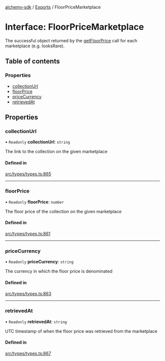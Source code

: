 [alchemy-sdk](../README.md) / [Exports](../modules.md) / FloorPriceMarketplace

# Interface: FloorPriceMarketplace

The successful object returned by the [getFloorPrice](../classes/NftNamespace.md#getfloorprice) call for each
marketplace (e.g. looksRare).

## Table of contents

### Properties

- [collectionUrl](FloorPriceMarketplace.md#collectionurl)
- [floorPrice](FloorPriceMarketplace.md#floorprice)
- [priceCurrency](FloorPriceMarketplace.md#pricecurrency)
- [retrievedAt](FloorPriceMarketplace.md#retrievedat)

## Properties

### collectionUrl

• `Readonly` **collectionUrl**: `string`

The link to the collection on the given marketplace

#### Defined in

[src/types/types.ts:865](https://github.com/alchemyplatform/alchemy-sdk-js/blob/bed7d71/src/types/types.ts#L865)

___

### floorPrice

• `Readonly` **floorPrice**: `number`

The floor price of the collection on the given marketplace

#### Defined in

[src/types/types.ts:861](https://github.com/alchemyplatform/alchemy-sdk-js/blob/bed7d71/src/types/types.ts#L861)

___

### priceCurrency

• `Readonly` **priceCurrency**: `string`

The currency in which the floor price is denominated

#### Defined in

[src/types/types.ts:863](https://github.com/alchemyplatform/alchemy-sdk-js/blob/bed7d71/src/types/types.ts#L863)

___

### retrievedAt

• `Readonly` **retrievedAt**: `string`

UTC timestamp of when the floor price was retrieved from the marketplace

#### Defined in

[src/types/types.ts:867](https://github.com/alchemyplatform/alchemy-sdk-js/blob/bed7d71/src/types/types.ts#L867)
